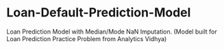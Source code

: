 # Loan-Default-Prediction-Model
Loan Prediction Model with Median/Mode NaN Imputation.
(Model built for Loan Prediction Practice Problem from Analytics Vidhya)
